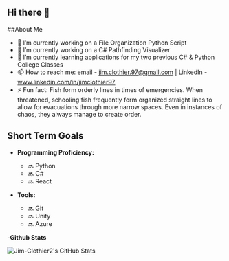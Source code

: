 ## Hi there 👋

##About Me
- 🔭 I’m currently working on a File Organization Python Script
- 🔭 I’m currently working on a C# Pathfinding Visualizer 
- 🌱 I’m currently learning applications for my two previous C# & Python College Classes
- 📫 How to reach me: email - jim.clothier.97@gmail.com | LinkedIn - www.linkedin.com/in/jimclothier97
- ⚡ Fun fact: Fish form orderly lines in times of emergencies. When threatened, schooling fish frequently form organized straight lines to allow for evacuations through more narrow spaces. Even in instances of chaos, they always manage to create order. 

## Short Term Goals

- **Programming Proficiency:**
  - 🔜 Python
  - 🔜 C#
  - 🔜 React

- **Tools:**
  - 🔜 Git
  - 🔜 Unity
  - 🔜 Azure

-**Github Stats**

![Jim-Clothier2's GitHub Stats](https://github-readme-stats.vercel.app/api?username=Jim-Clothier2&show_icons=true)
